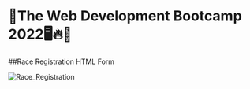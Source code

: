 # 🤞The Web Development Bootcamp 2022🖥🔥💜
##Race Registration HTML Form


![Race_Registration](https://user-images.githubusercontent.com/72025253/153696348-7f4390a8-5dc8-4228-b93f-8351402c763a.png)
